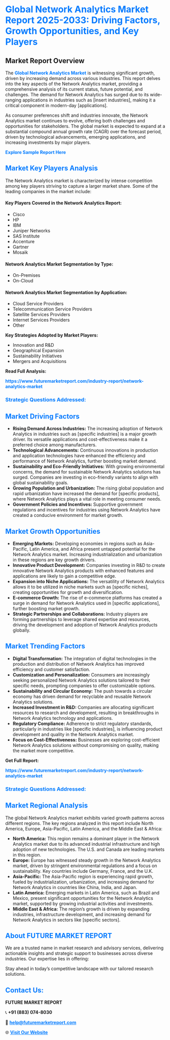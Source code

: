 <h1 style="color: #007BFF;">Global Network Analytics Market Report 2025-2033: Driving Factors, Growth Opportunities, and Key Players</h1>

<section id="overview">
<h2>Market Report Overview</h2>
<p>The <a href="https://www.futuremarketreport.com/industry-report/network-analytics-market" style="color: #007BFF; text-decoration: none;"><strong>Global Network Analytics Market</strong></a> is witnessing significant growth, driven by increasing demand across various industries. This report delves into the key aspects of the Network Analytics market, providing a comprehensive analysis of its current status, future potential, and challenges. The demand for Network Analytics has surged due to its wide-ranging applications in industries such as [insert industries], making it a critical component in modern-day [applications].</p>
<p>As consumer preferences shift and industries innovate, the Network Analytics market continues to evolve, offering both challenges and opportunities for stakeholders. The global market is expected to expand at a substantial compound annual growth rate (CAGR) over the forecast period, driven by technological advancements, emerging applications, and increasing investments by major players.</p>
</section>

<section id="overview">
<p><a href="https://www.futuremarketreport.com/request-sample/reportId=105952" style="color: #007BFF; text-decoration: none;"><strong>Explore Sample Report Here</strong></a></p>
</section>

<section id="key-players">
<h2 style="color: #007BFF;">Market Key Players Analysis</h2>
<p>The Network Analytics market is characterized by intense competition among key players striving to capture a larger market share. Some of the leading companies in the market include:</p>
<h4>Key Players Covered in the Network Analytics Report:</h4>
<ul><li>Cisco</li><li>HP</li><li>IBM</li><li>Juniper Networks</li><li>SAS Institute</li><li>Accenture</li><li>Gartner</li><li>Mosaik</li></ul>
<h4>Network Analytics Market Segmentation by Type:</h4>
<ul><li>On-Premises</li><li>On-Cloud</li></ul>

<h4>Network Analytics Market Segmentation by Application:</h4>
<ul><li>Cloud Service Providers</li><li>Telecommunication Service Providers</li><li>Satellite Services Providers</li><li>Internet Services Providers</li><li>Other</li></ul>
<p><strong>Key Strategies Adopted by Market Players:</strong></p>
<ul>
<li>Innovation and R&D</li>
<li>Geographical Expansion</li>
<li>Sustainability Initiatives</li>
<li>Mergers and Acquisitions</li>
</ul>
</section>

<section>
<p><strong>Read Full Analysis: </strong></p><a href="https://www.futuremarketreport.com/industry-report/network-analytics-market" style="color: #007BFF; text-decoration: none;"><strong>https://www.futuremarketreport.com/industry-report/network-analytics-market</strong></a>
<h3 style="color: #007BFF;">Strategic Questions Addressed:</h3>
</section>

<section id="driving-factors">
<h2 style="color: #007BFF;">Market Driving Factors</h2>
<ul>
<li><strong>Rising Demand Across Industries:</strong> The increasing adoption of Network Analytics in industries such as [specific industries] is a major growth driver. Its versatile applications and cost-effectiveness make it a preferred choice among manufacturers.</li>
<li><strong>Technological Advancements:</strong> Continuous innovations in production and application technologies have enhanced the efficiency and performance of Network Analytics, further boosting market demand.</li>
<li><strong>Sustainability and Eco-Friendly Initiatives:</strong> With growing environmental concerns, the demand for sustainable Network Analytics solutions has surged. Companies are investing in eco-friendly variants to align with global sustainability goals.</li>
<li><strong>Growing Population and Urbanization:</strong> The rising global population and rapid urbanization have increased the demand for [specific products], where Network Analytics plays a vital role in meeting consumer needs.</li>
<li><strong>Government Policies and Incentives:</strong> Supportive government regulations and incentives for industries using Network Analytics have created a conducive environment for market growth.</li>
</ul>
</section>

<section id="growth-opportunities">
<h2 style="color: #007BFF;">Market Growth Opportunities</h2>
<ul>
<li><strong>Emerging Markets:</strong> Developing economies in regions such as Asia-Pacific, Latin America, and Africa present untapped potential for the Network Analytics market. Increasing industrialization and urbanization in these regions are key growth drivers.</li>
<li><strong>Innovative Product Development:</strong> Companies investing in R&D to create innovative Network Analytics products with enhanced features and applications are likely to gain a competitive edge.</li>
<li><strong>Expansion into Niche Applications:</strong> The versatility of Network Analytics allows it to be utilized in niche markets such as [specific niches], creating opportunities for growth and diversification.</li>
<li><strong>E-commerce Growth:</strong> The rise of e-commerce platforms has created a surge in demand for Network Analytics used in [specific applications], further boosting market growth.</li>
<li><strong>Strategic Partnerships and Collaborations:</strong> Industry players are forming partnerships to leverage shared expertise and resources, driving the development and adoption of Network Analytics products globally.</li>
</ul>
</section>

<section id="trending-factors">
<h2 style="color: #007BFF;">Market Trending Factors</h2>
<ul>
<li><strong>Digital Transformation:</strong> The integration of digital technologies in the production and distribution of Network Analytics has improved efficiency and customer satisfaction.</li>
<li><strong>Customization and Personalization:</strong> Consumers are increasingly seeking personalized Network Analytics solutions tailored to their specific needs, prompting companies to offer customizable options.</li>
<li><strong>Sustainability and Circular Economy:</strong> The push towards a circular economy has driven demand for recyclable and reusable Network Analytics solutions.</li>
<li><strong>Increased Investment in R&D:</strong> Companies are allocating significant resources to research and development, resulting in breakthroughs in Network Analytics technology and applications.</li>
<li><strong>Regulatory Compliance:</strong> Adherence to strict regulatory standards, particularly in industries like [specific industries], is influencing product development and quality in the Network Analytics market.</li>
<li><strong>Focus on Cost-Effectiveness:</strong> Businesses are exploring cost-efficient Network Analytics solutions without compromising on quality, making the market more competitive.</li>
</ul>
</section>

<section>
<p><strong>Get Full Report: </strong></p><a href="https://www.futuremarketreport.com/industry-report/network-analytics-market" style="color: #007BFF; text-decoration: none;"><strong>https://www.futuremarketreport.com/industry-report/network-analytics-market</strong></a>
<h3 style="color: #007BFF;">Strategic Questions Addressed:</h3>
</section>


<section id="regional-analysis">
<h2 style="color: #007BFF;">Market Regional Analysis</h2>
<p>The global Network Analytics market exhibits varied growth patterns across different regions. The key regions analyzed in this report include North America, Europe, Asia-Pacific, Latin America, and the Middle East & Africa:</p>
<ul>
<li><strong>North America:</strong> This region remains a dominant player in the Network Analytics market due to its advanced industrial infrastructure and high adoption of new technologies. The U.S. and Canada are leading markets in this region.</li>
<li><strong>Europe:</strong> Europe has witnessed steady growth in the Network Analytics market, driven by stringent environmental regulations and a focus on sustainability. Key countries include Germany, France, and the U.K.</li>
<li><strong>Asia-Pacific:</strong> The Asia-Pacific region is experiencing rapid growth, fueled by industrialization, urbanization, and increasing demand for Network Analytics in countries like China, India, and Japan.</li>
<li><strong>Latin America:</strong> Emerging markets in Latin America, such as Brazil and Mexico, present significant opportunities for the Network Analytics market, supported by growing industrial activities and investments.</li>
<li><strong>Middle East & Africa:</strong> The region’s growth is driven by expanding industries, infrastructure development, and increasing demand for Network Analytics in sectors like [specific sectors].</li>
</ul>
</section>

<footer>
<h2 style="color: #007BFF;">About FUTURE MARKET REPORT</h2>
<p>We are a trusted name in market research and advisory services, delivering actionable insights and strategic support to businesses across diverse industries. Our expertise lies in offering:</p>

<p>Stay ahead in today’s competitive landscape with our tailored research solutions.</p>

<h2 style="color: #007BFF;">Contact Us:</h2>
<p><strong>FUTURE MARKET REPORT</strong></p>
<p>📞 <strong>+91 (883) 074-8030</strong></p>
<p>📧 <strong><a href="mailto:help@futuremarketreport.com" style="color: #007BFF;">help@futuremarketreport.com</a></strong></p>
<p>🌐 <strong><a href="https://www.futuremarketreport.com/" style="color: #007BFF;">Visit Our Website</a></strong></p>
</footer>